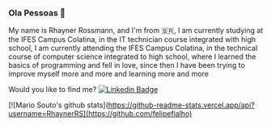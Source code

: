 ### Ola Pessoas 👋

<!--
**RhaynerRS/RhaynerRS** is a ✨ _special_ ✨ repository because its `README.md` (this file) appears on your GitHub profile.

Here are some ideas to get you started:

- 🔭 I’m currently working on ...
- 🌱 I’m currently learning ...
- 👯 I’m looking to collaborate on ...
- 🤔 I’m looking for help with ...
- 💬 Ask me about ...
- 📫 How to reach me: ...
- 😄 Pronouns: ...
- ⚡ Fun fact: ...
-->

My name is Rhayner Rossmann, and I'm from :brazil:, I am currently studying at the IFES Campus Colatina, in the IT technician course integrated with high school, I am currently attending the IFES Campus Colatina, in the technical course of computer science integrated to high school, where I learned the basics of programming and fell in love, since then I have been trying to improve myself more and more and learning more and more

Would you like to find me?
[![Linkedin Badge](https://img.shields.io/badge/-LinkedIn-blue?style=flat-square&logo=Linkedin&logoColor=white&link=https://www.linkedin.com/in/rhayner-rossmann-25aa781bb/)](https://www.linkedin.com/in/rhayner-rossmann-25aa781bb/)


[![Mario Souto's github stats](https://github-readme-stats.vercel.app/api?username=RhaynerRS](https://github.com/felipefialho)
